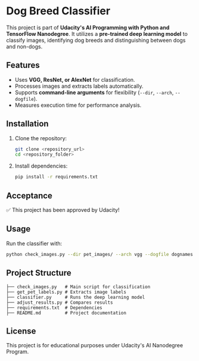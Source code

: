 # Dog Breed Classifier

This project is part of **Udacity's AI Programming with Python and TensorFlow Nanodegree**. It utilizes a **pre-trained deep learning model** to classify images, identifying dog breeds and distinguishing between dogs and non-dogs.

## Features
- Uses **VGG, ResNet, or AlexNet** for classification.
- Processes images and extracts labels automatically.
- Supports **command-line arguments** for flexibility (`--dir`, `--arch`, `--dogfile`).
- Measures execution time for performance analysis.

## Installation
1. Clone the repository:
   ```bash
   git clone <repository_url>
   cd <repository_folder>
   ```
2. Install dependencies:
   ```bash
   pip install -r requirements.txt
   ```
## Acceptance
✅ This project has been approved by Udacity!


## Usage
Run the classifier with:
```bash
python check_images.py --dir pet_images/ --arch vgg --dogfile dognames.txt
```

## Project Structure
```
├── check_images.py   # Main script for classification
├── get_pet_labels.py # Extracts image labels
├── classifier.py     # Runs the deep learning model
├── adjust_results.py # Compares results
├── requirements.txt  # Dependencies
├── README.md         # Project documentation
```

## License
This project is for educational purposes under Udacity's AI Nanodegree Program.


